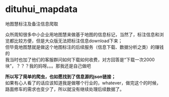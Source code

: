 # dituhui_mapdata
地图慧标注及备注信息爬取

众所周知很多中小企业用地图慧来做基于地图的信息标记，当然了，标注信息和浏览都比较方便，但是大众版无法把标注信息download下来；<br>
但毕竟地图慧就是做这个地图标注的后续服务（信息下载、数据分析之类）的赚钱的<br>
我当时也加了他们的客服群问如何下载如何收费，对方回答是“下载一次2000块”，？？？我的妈呀。。。那我还是自己做吧<br>

**所以写了简单的爬虫，也如愿找到了信息源的json链接；**<br>
如果有心人看了的话应该知道我是做哪个行业的，whatever，做完这个的时候，路面修车的需求也变少了，所以就没有继续处理后续数据了。<br>
